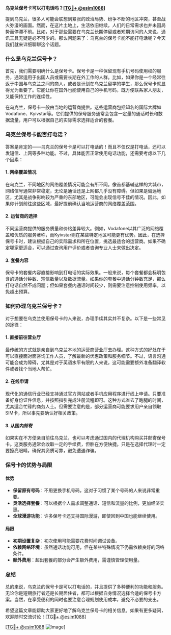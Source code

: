 **乌克兰保号卡可以打电话吗？[[TG💪+ @esim1088](https://t.me/s/esim1088)]**

提到乌克兰，很多人可能会联想到紧张的政治局势、纷争不断的地区冲突，甚至战火弥漫的画面。然而，在这片土地上，生活依旧继续，人们的日常需求也并未因局势而停滞不前。比如，对于那些需要在乌克兰长期停留或者短期访问的人来说，通讯工具无疑是必不可少的。那么问题来了：乌克兰的保号卡能不能打电话呢？今天我们就来详细聊聊这个话题。

### 什么是乌克兰保号卡？

首先，我们需要明确什么是保号卡。保号卡是一种保留现有手机号码使用权的服务，通常适用于出国人员或需要长期在外工作的人群。比如，如果你是一个经常往返于中国与乌克兰之间的商人，或者是计划在乌克兰留学的学生，那么保号卡就显得尤为重要了。它能让你在国外也能使用自己的手机号码，既方便联系家人朋友，又能保持工作的连续性。

在乌克兰，保号卡一般由当地的运营商提供。这些运营商包括知名的国际大牌如Vodafone、Kyivstar等。它们提供的保号服务通常会包含一定量的通话时长和数据流量，用户可以根据自己的实际需求选择适合的套餐。

### 乌克兰保号卡能否打电话？

答案是肯定的——乌克兰的保号卡是可以打电话的！而且不仅仅是打电话，还可以发短信、上网等多种功能。不过，具体能否正常使用电话功能，还需要考虑以下几个因素：

#### 1. **网络覆盖情况**
   在乌克兰，不同地区的网络覆盖情况可能会有所不同。像首都基辅这样的大城市，网络信号通常非常稳定，无论是通话还是上网都几乎没有障碍。但如果是偏远地区，尤其是战争影响较为严重的东部地区，可能会出现信号不佳的情况。因此，如果你计划前往这些区域，最好提前确认当地运营商的网络覆盖范围。

#### 2. **运营商的选择**
   不同运营商提供的服务质量和价格差异较大。例如，Vodafone以其广泛的网络覆盖和优质的服务著称，而Kyivstar则在某些特定地区可能更有优势。因此，在选择保号卡时，建议根据自己的实际需求和所在位置，挑选最适合的运营商。如果不确定哪家更适合，可以通过查询用户评价或者咨询专业人士来做出决定。

#### 3. **套餐内容**
   保号卡的套餐内容直接影响到打电话的实际效果。一般来说，每个套餐都会标明包含的通话分钟数、短信数量以及数据流量。如果你的套餐中通话分钟数充足，那么打电话自然不成问题；但如果套餐内通话时间较少，则需要注意控制使用频率，以免超出预算。

### 如何办理乌克兰保号卡？

对于想要在乌克兰使用保号卡的人来说，办理手续其实并不复杂。以下是一些常见的途径：

#### 1. **直接前往营业厅**
   最传统的方式就是亲自到乌克兰本地的运营商营业厅去办理。这种方式的好处在于可以直接面对面咨询工作人员，了解最新的优惠政策和服务细节。不过，语言沟通可能会成为障碍，尤其是对于英语水平有限的人来说，这可能需要额外准备翻译软件或者找个当地人帮忙。

#### 2. **在线申请**
   现代化的通信行业已经支持通过官方网站或者手机应用程序进行线上申请。只要准备好身份证件信息，并按照指引完成注册流程即可。这种方式省去了跑腿的时间，尤其适合忙碌的商务人士。但需要注意的是，部分运营商可能要求用户亲自领取SIM卡，所以事先要确认好相关政策。

#### 3. **从国内邮寄**
   如果实在不方便亲自前往乌克兰，也可以考虑通过国内的代理机构购买并邮寄保号卡。这类服务通常会收取一定的手续费，但胜在方便快捷。只是在选择代理时一定要擦亮眼睛，确保其资质可靠，避免遭遇诈骗。

### 保号卡的优势与局限

#### 优势
- **保留原有号码**：不用更换手机号码，这对于习惯了某个号码的人来说非常重要。
- **灵活选择套餐**：可以根据个人需求调整通话、短信和流量的比例，更加经济实惠。
- **全球漫游功能**：许多保号卡还支持国际漫游，即使回到中国也能继续使用。

#### 局限
- **初期设置复杂**：初次使用可能需要花费时间调试设备。
- **依赖网络环境**：虽然通话功能可用，但在某些特殊情况下仍需依赖良好的网络条件。
- **额外费用**：超出套餐的部分会产生额外费用，需谨慎管理使用量。

### 总结

总的来说，乌克兰的保号卡是可以打电话的，并且提供了多种便利的功能和服务。无论你是短期旅行者还是长期居住者，都可以根据自身情况选择合适的保号卡方案。当然，在享受便利的同时也要注意合理规划使用成本，避免不必要的支出。

希望这篇文章能帮助大家更好地了解乌克兰保号卡的相关信息。如果有更多疑问，欢迎随时交流讨论！[[TG💪+ @esim1088](https://t.me/s/esim1088)] 

[[TG💪+ @esim1088](https://t.me/s/esim1088) ![Image](https://i.postimg.cc/4NQfJmqS/Snipaste-2025-05-13-00-14-12.png)]